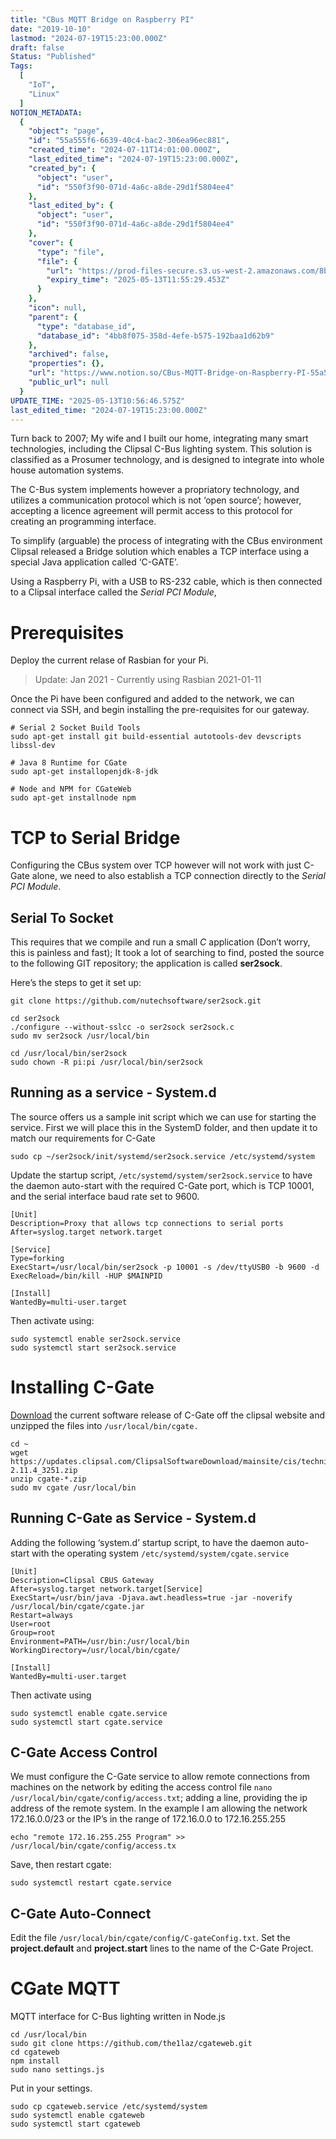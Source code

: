 ```yaml
---
title: "CBus MQTT Bridge on Raspberry PI"
date: "2019-10-10"
lastmod: "2024-07-19T15:23:00.000Z"
draft: false
Status: "Published"
Tags:
  [
    "IoT",
    "Linux"
  ]
NOTION_METADATA:
  {
    "object": "page",
    "id": "55a555f6-6639-40c4-bac2-306ea96ec881",
    "created_time": "2024-07-11T14:01:00.000Z",
    "last_edited_time": "2024-07-19T15:23:00.000Z",
    "created_by": {
      "object": "user",
      "id": "550f3f90-071d-4a6c-a8de-29d1f5804ee4"
    },
    "last_edited_by": {
      "object": "user",
      "id": "550f3f90-071d-4a6c-a8de-29d1f5804ee4"
    },
    "cover": {
      "type": "file",
      "file": {
        "url": "https://prod-files-secure.s3.us-west-2.amazonaws.com/8bc3c4f0-c291-4309-a955-a5876c66b3de/7882270c-803b-4cd6-a007-30ed96485f24/banner.png?X-Amz-Algorithm=AWS4-HMAC-SHA256&X-Amz-Content-Sha256=UNSIGNED-PAYLOAD&X-Amz-Credential=ASIAZI2LB4667CIMMLBF%2F20250513%2Fus-west-2%2Fs3%2Faws4_request&X-Amz-Date=20250513T105529Z&X-Amz-Expires=3600&X-Amz-Security-Token=IQoJb3JpZ2luX2VjEEMaCXVzLXdlc3QtMiJHMEUCIDAhoFeXJzWz8tnlsVTyaIqX7mdJT7y5UGUSGvI%2FwrsMAiEAk%2BbgcbQSw9P0zf%2Bu4FQttnXJAqCHnQ6z1NcA2lW55nQqiAQI7P%2F%2F%2F%2F%2F%2F%2F%2F%2F%2FARAAGgw2Mzc0MjMxODM4MDUiDF5mjTOkoEMyXZEoPircA0p6jkPeeEOM8lL4QjEPUM4YE%2FV34NAcR5557QExZEu59IVCsXEJicVvCf3mMq0ThmcDY6bNR0tG2J9h0W2Gd9KFq7i%2BTb1qBDuroj9WDlwMKJGPf%2BLNR2aZoXKb6aT3XJjro2xDMMs%2FBVseJx5nRENoXCwpI0kuI%2FYlgNRDKs9bJ0rIq%2By4IFIr%2F4OikTgRp7IYVDfngpQurMLkVoWSzqSSczJsbU1hKKYkJKmTdxIKzrboczutmurHhM77ceeapXZ08Md0v%2BAnkCGWWwQ69KhMfhZ0ypnuJLzTYe8SpDXmO3T6sDhSiQeBGC0DcGkusUTUk9%2F0LB3PgJG28W2l9VQRtBhqbKk23nCobVg5253bI3%2FuYM5bHzUj2ArZAPqx65n2CbEag0gMPt6CjKckiCXo7i3AwkUu56Z9%2BdtWKtcN4CLVdJgZCtTw9FKjA4KNhuiwsCivYaSMYezlTIZzND84bLWnSYj8kdNCjzpMQ41SSBXIuFP4LrLYSGloF6kNTzGg0GTPMDPYroFRIeUjh9%2F4Af28L2sx9prPGcL5CI%2FTszGMGN9aS3lnPAUct0N3hEDfVbclYgNES4CdIyKAwrGskUCQDBbLPVo669kP9JLkX%2BrPZRgsQ%2FUvM5siML7BjMEGOqUBZ%2FFJFf0rhPoCdKoUfDO7%2BaQj3YXstNVqPKImka%2F8fLmpiVSVlSWnAEBj5rAzGAXg%2FLj5NOczeY3m6FdPxeH%2BxyLN3G7eMU978FOrDRVHglIgerfkcK9472j7KwY698bEucZL2q8vtNoraZfLYubNaZKbauMCYBJ8yvOqfX7PUtA6QAP3waFopooMyoBijuUfXLj4%2BmO%2F%2FbEPEF55MtcZVKkRpk3G&X-Amz-Signature=e622de98e03a1a33b8dcb8d30ab7bfba8e875be057bee890ec8ed044f18a1c57&X-Amz-SignedHeaders=host&x-id=GetObject",
        "expiry_time": "2025-05-13T11:55:29.453Z"
      }
    },
    "icon": null,
    "parent": {
      "type": "database_id",
      "database_id": "4bb8f075-358d-4efe-b575-192baa1d62b9"
    },
    "archived": false,
    "properties": {},
    "url": "https://www.notion.so/CBus-MQTT-Bridge-on-Raspberry-PI-55a555f6663940c4bac2306ea96ec881",
    "public_url": null
  }
UPDATE_TIME: "2025-05-13T10:56:46.575Z"
last_edited_time: "2024-07-19T15:23:00.000Z"
---
```


Turn back to 2007; My wife and I built our home, integrating many smart technologies, including the Clipsal C-Bus lighting system. This solution is classified as a Prosumer technology, and is designed to integrate into whole house automation systems.

The C-Bus system implements however a propriatory technology, and utilizes a communication protocol which is not ‘open source’; however, accepting a licence agreement will permit access to this protocol for creating an programming interface.

To simplify (arguable) the process of integrating with the CBus environment Clipsal released a Bridge solution which enables a TCP interface using a special Java application called ‘C-GATE’.

Using a Raspberry Pi, with a USB to RS-232 cable, which is then connected to a Clipsal interface called the *Serial PCI Module*,

# Prerequisites

Deploy the current relase of Rasbian for your Pi.

> Update: Jan 2021 - Currently using Rasbian 2021-01-11

Once the Pi have been configured and added to the network, we can connect via SSH, and begin installing the pre-requisites for our gateway.

```shell
# Serial 2 Socket Build Tools
sudo apt-get install git build-essential autotools-dev devscripts libssl-dev

# Java 8 Runtime for CGate
sudo apt-get installopenjdk-8-jdk

# Node and NPM for CGateWeb
sudo apt-get installnode npm
```

# TCP to Serial Bridge

Configuring the CBus system over TCP however will not work with just C-Gate alone, we need to also establish a TCP connection directly to the *Serial PCI Module*.

## Serial To Socket

This requires that we compile and run a small *C* application (Don’t worry, this is painless and fast); It took a lot of searching to find, posted the source to the following GIT repository; the application is called **ser2sock**.

Here’s the steps to get it set up:

```shell
git clone https://github.com/nutechsoftware/ser2sock.git

cd ser2sock
./configure --without-sslcc -o ser2sock ser2sock.c
sudo mv ser2sock /usr/local/bin

cd /usr/local/bin/ser2sock
sudo chown -R pi:pi /usr/local/bin/ser2sock
```

## Running as a service - System.d

The source offers us a sample init script which we can use for starting the service. First we will place this in the SystemD folder, and then update it to match our requirements for C-Gate

```shell
sudo cp ~/ser2sock/init/systemd/ser2sock.service /etc/systemd/system
```

Update the startup script, `/etc/systemd/system/ser2sock.service` to have the daemon auto-start with the required C-Gate port, which is TCP 10001, and the serial interface baud rate set to 9600.

```shell
[Unit]
Description=Proxy that allows tcp connections to serial ports
After=syslog.target network.target

[Service]
Type=forking
ExecStart=/usr/local/bin/ser2sock -p 10001 -s /dev/ttyUSB0 -b 9600 -d
ExecReload=/bin/kill -HUP $MAINPID

[Install]
WantedBy=multi-user.target
```

Then activate using:

```shell
sudo systemctl enable ser2sock.service
sudo systemctl start ser2sock.service
```

# Installing C-Gate

[Download](https://updates.clipsal.com/ClipsalSoftwareDownload/mainsite/cis/technical/CGate/cgate-2.11.4_3251.zip) the current software release of C-Gate off the clipsal website and unzipped the files into `/usr/local/bin/cgate.`

```shell
cd ~
wget https://updates.clipsal.com/ClipsalSoftwareDownload/mainsite/cis/technical/CGate/cgate-2.11.4_3251.zip
unzip cgate-*.zip
sudo mv cgate /usr/local/bin
```

## Running C-Gate as Service - System.d

Adding the following ‘system.d’ startup script, to have the daemon auto-start with the operating system `/etc/systemd/system/cgate.service`

```shell
[Unit]
Description=Clipsal CBUS Gateway
After=syslog.target network.target[Service]
ExecStart=/usr/bin/java -Djava.awt.headless=true -jar -noverify /usr/local/bin/cgate/cgate.jar
Restart=always
User=root
Group=root
Environment=PATH=/usr/bin:/usr/local/bin
WorkingDirectory=/usr/local/bin/cgate/

[Install]
WantedBy=multi-user.target
```

Then activate using

```shell
sudo systemctl enable cgate.service
sudo systemctl start cgate.service
```

## C-Gate Access Control

We must configure the C-Gate service to allow remote connections from machines on the network by editing the access control file `nano /usr/local/bin/cgate/config/access.txt`; adding a line, providing the ip address of the remote system. In the example I am allowing the network 172.16.0.0/23 or the IP’s in the range of 172.16.0.0 to 172.16.255.255

```shell
echo "remote 172.16.255.255 Program" >> /usr/local/bin/cgate/config/access.tx
```

Save, then restart cgate:

```shell
sudo systemctl restart cgate.service
```

## C-Gate Auto-Connect

Edit the file `/usr/local/bin/cgate/config/C-gateConfig.txt`. Set the **project.default** and **project.start** lines to the name of the C-Gate Project.

# CGate MQTT

MQTT interface for C-Bus lighting written in Node.js

```shell
cd /usr/local/bin
sudo git clone https://github.com/the1laz/cgateweb.git
cd cgateweb
npm install
sudo nano settings.js
```

Put in your settings.

```shell
sudo cp cgateweb.service /etc/systemd/system
sudo systemctl enable cgateweb
sudo systemctl start cgateweb
```

